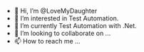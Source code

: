 - 👋 Hi, I’m @LoveMyDaughter
- 👀 I’m interested in Test Automation.
- 🌱 I’m currently Test Automation with .Net.
- 💞️ I’m looking to collaborate on ...
- 📫 How to reach me ...

<!---
LoveMyDaughter/LoveMyDaughter is a ✨ special ✨ repository because its `README.md` (this file) appears on your GitHub profile.
You can click the Preview link to take a look at your changes.
--->

